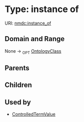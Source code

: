 
# Type: instance of




URI: [nmdc:instance_of](https://microbiomedata/meta/instance_of)


## Domain and Range

None ->  <sub>OPT</sub> [OntologyClass](OntologyClass.md)

## Parents


## Children


## Used by

 * [ControlledTermValue](ControlledTermValue.md)

